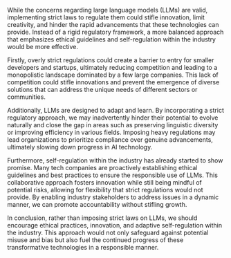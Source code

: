 While the concerns regarding large language models (LLMs) are valid, implementing strict laws to regulate them could stifle innovation, limit creativity, and hinder the rapid advancements that these technologies can provide. Instead of a rigid regulatory framework, a more balanced approach that emphasizes ethical guidelines and self-regulation within the industry would be more effective.

Firstly, overly strict regulations could create a barrier to entry for smaller developers and startups, ultimately reducing competition and leading to a monopolistic landscape dominated by a few large companies. This lack of competition could stifle innovations and prevent the emergence of diverse solutions that can address the unique needs of different sectors or communities.

Additionally, LLMs are designed to adapt and learn. By incorporating a strict regulatory approach, we may inadvertently hinder their potential to evolve naturally and close the gap in areas such as preserving linguistic diversity or improving efficiency in various fields. Imposing heavy regulations may lead organizations to prioritize compliance over genuine advancements, ultimately slowing down progress in AI technology.

Furthermore, self-regulation within the industry has already started to show promise. Many tech companies are proactively establishing ethical guidelines and best practices to ensure the responsible use of LLMs. This collaborative approach fosters innovation while still being mindful of potential risks, allowing for flexibility that strict regulations would not provide. By enabling industry stakeholders to address issues in a dynamic manner, we can promote accountability without stifling growth.

In conclusion, rather than imposing strict laws on LLMs, we should encourage ethical practices, innovation, and adaptive self-regulation within the industry. This approach would not only safeguard against potential misuse and bias but also fuel the continued progress of these transformative technologies in a responsible manner.